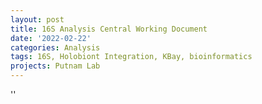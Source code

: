 ```yaml
---
layout: post
title: 16S Analysis Central Working Document
date: '2022-02-22'
categories: Analysis
tags: 16S, Holobiont Integration, KBay, bioinformatics
projects: Putnam Lab
---
```



''



